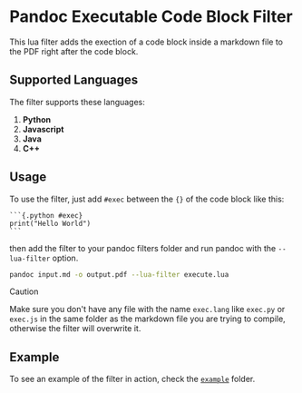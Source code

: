 # Pandoc Executable Code Block Filter

This lua filter adds the exection of a code block inside a markdown file to the PDF right after the code block.

## Supported Languages

The filter supports these languages:

1. **Python**
2. **Javascript**
3. **Java**
4. **C++**

## Usage

To use the filter, just add `#exec` between the `{}` of the code block like this:

````text
```{.python #exec}
print("Hello World")
```
````

then add the filter to your pandoc filters folder and run pandoc with the `--lua-filter` option.

```bash
pandoc input.md -o output.pdf --lua-filter execute.lua
```

> [!CAUTION]
> Make sure you don't have any file with the name `exec.lang` like `exec.py` or `exec.js` in the same folder as the markdown file you are trying to compile, otherwise the filter will overwrite it.

## Example

To see an example of the filter in action, check the [`example`](https://github.com/MohamedEmary/pandoc_execute/tree/main/example) folder.
